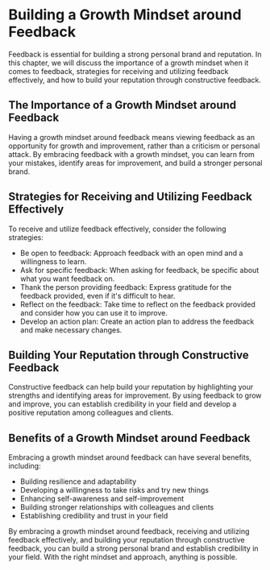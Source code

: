 Building a Growth Mindset around Feedback
==============================================================================

Feedback is essential for building a strong personal brand and reputation. In this chapter, we will discuss the importance of a growth mindset when it comes to feedback, strategies for receiving and utilizing feedback effectively, and how to build your reputation through constructive feedback.

The Importance of a Growth Mindset around Feedback
--------------------------------------------------

Having a growth mindset around feedback means viewing feedback as an opportunity for growth and improvement, rather than a criticism or personal attack. By embracing feedback with a growth mindset, you can learn from your mistakes, identify areas for improvement, and build a stronger personal brand.

Strategies for Receiving and Utilizing Feedback Effectively
-----------------------------------------------------------

To receive and utilize feedback effectively, consider the following strategies:

* Be open to feedback: Approach feedback with an open mind and a willingness to learn.
* Ask for specific feedback: When asking for feedback, be specific about what you want feedback on.
* Thank the person providing feedback: Express gratitude for the feedback provided, even if it's difficult to hear.
* Reflect on the feedback: Take time to reflect on the feedback provided and consider how you can use it to improve.
* Develop an action plan: Create an action plan to address the feedback and make necessary changes.

Building Your Reputation through Constructive Feedback
------------------------------------------------------

Constructive feedback can help build your reputation by highlighting your strengths and identifying areas for improvement. By using feedback to grow and improve, you can establish credibility in your field and develop a positive reputation among colleagues and clients.

Benefits of a Growth Mindset around Feedback
--------------------------------------------

Embracing a growth mindset around feedback can have several benefits, including:

* Building resilience and adaptability
* Developing a willingness to take risks and try new things
* Enhancing self-awareness and self-improvement
* Building stronger relationships with colleagues and clients
* Establishing credibility and trust in your field

By embracing a growth mindset around feedback, receiving and utilizing feedback effectively, and building your reputation through constructive feedback, you can build a strong personal brand and establish credibility in your field. With the right mindset and approach, anything is possible.


